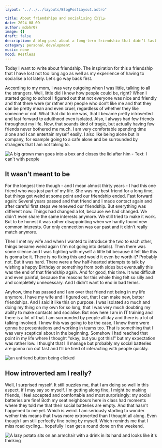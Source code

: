 ```yaml
---
layout: "../../../layouts/BlogPostLayout.astro"

title: About friendships and socialising 😶😶‍🌫️🌫️
date: 2024-08-09
author: mdohr07
image: {}
draft: false
description: A blog post about a long-term friendshio that didn't last and my new found social skills
category: personal development
music: none
mood: Restless
---
```


Today I want to write about friendship. The inspiration for this a friendship that I have lost not too long ago as well as my experience of having to socialise a lot lately.
Let’s go way back first. 

According to my mom, I was very outgoing when I was little, talking to all the strangers. Well, little did I know how people could be, right? When I started going to school I figured out that not everyone was nice and friendly and that there were (or rather are) people who don’t like me and that they can be pretty mean and even cruel, regardless of whether they like someone or not. What that did to me was, that I became pretty introverted and fast forward to adulthood even isolated. Also, I always had few friends throughout my life.
Now, that sounds kind of tragic, but actually having few friends never bothered me much. I am very comfortable spending time alone and I can entertain myself easily. I also like being alone but in company, for example going to a cafe alone and be surrounded by strangers that I am not taking to.

<img src="https://i.giphy.com/w6KSZzKkyOcWuuGdLg.webp" alt="A big grown man goes into a box and closes the lid after him - Text: I can't with people">

## It wasn't meant to be
For the longest time though - and I mean almost thirty years - I had this one friend who was just part of my life. She was my best friend for a long time, but things got weird at some point and our friendship ended.
Fast forward again: Several years passed and that friend and I made contact again and after careful first steps we renewed our friendship.
But everything was different now. Things had changed a lot, because we had changed. We didn't even share the same interests anymore. We still tried to make it work. But to be honest it was rather disappointing when we hardly found new common interests. Our only connection was our past and it didn't really match anymore.

Then I met my wife and when I wanted to introduce the two to each other, things became weird again (I'm not going into details). Then there was some silence and I was fighting with myself a little bit because it felt like this is gonna be it. There is no fixing this and would it even be worth it? Probably not. But it was hard.
There were a few half-hearted attempts to talk by wishing a happy Birthday or something from both sides but eventually this was the end of that friendship again. And for good, this time. It was difficult and even painful, because the reasons for this whole thing felt so silly and and completely unnecessary. And I didn't want to end in bad terms.

Anyhow, time has passed and I am over that friend not being in my life anymore. I have my wife and I figured out, that I can make new, better friendships. And I said it like this on purpose. I was isolated so much and doing my thing on my own for so long, that I was very much doubting my ability to make contacts and socialise. 
But now here I am in IT training and there is a lot of that. I am surrounded by people all day and there is a lot of talking involved. I knew this was going to be the case, I knew there were gonna be presentations and working in teams too. That is something that I was very sceptical about in the beginning. Somehow I had reached that point in my life where I thought "okay, but you got this!" but my expectation was rather low. I thought that I'll manage but probably my social batteries are gonna run out fast and I'll be tired of interacting with people quickly.

<img src="https://media2.giphy.com/media/v1.Y2lkPTc5MGI3NjExaHBqemI1eWI2Zjc2ZnhnN2FubDZrY3JreW91NW5wcTRtZWFqZXozMCZlcD12MV9pbnRlcm5hbF9naWZfYnlfaWQmY3Q9Zw/LdnljOZPgqyXu/giphy.webp" alt="an unfriend button being clicked">

## How introverted am I really?
Well, I surprised myself. It still puzzles me, that I am doing so well in this aspect, if I may say so myself. I'm getting along fine, I might be making friends, I feel accepted and comfortable and most surprisingly: my social batteries are fine! Both my seat neighbours here in class had moments where they told me that their social batteries are empty. And that hasn't happened to me yet. Which is weird. I am seriously starting to wonder wether this means that I was more extroverted than I thought all along. Even though I am still perfectly fine being by myself. Which reminds me that I miss road cycling... hopefully I can get a round done on the weekend.

<img src="https://i.giphy.com/UsSqh1tDV8rVUZCJF3.webp" alt="A lazy potato sits on an armchair with a drink in its hand and looks like it's thinking">


